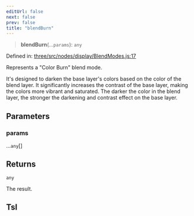 ```yaml
---
editUrl: false
next: false
prev: false
title: "blendBurn"
---
```


> **blendBurn**(...`params`): `any`

Defined in: [three/src/nodes/display/BlendModes.js:17](https://github.com/DefinitelyMaybe/three-i18n/blob/fa57b79433d1c349ffb23a78727299c8d4190136/three/src/nodes/display/BlendModes.js#L17)

Represents a "Color Burn" blend mode.

It's designed to darken the base layer's colors based on the color of the blend layer.
It significantly increases the contrast of the base layer, making the colors more vibrant and saturated.
The darker the color in the blend layer, the stronger the darkening and contrast effect on the base layer.

## Parameters

### params

...`any`[]

## Returns

`any`

The result.

## Tsl
